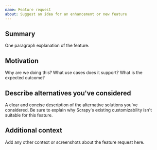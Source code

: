 ```yaml
---
name: Feature request
about: Suggest an idea for an enhancement or new feature
---
```


<!--

Thanks for taking an interest in Scrapy!

If you have a question that starts with "How to...", please see the Scrapy Community page: https://scrapy.org/community/.
The Github issue tracker's purpose is to deal with bug reports and feature requests for the project itself.

Keep in mind that by filing an issue, you are expected to comply with Scrapy's Code of Conduct, including treating everyone with respect: https://github.com/scrapy/scrapy/blob/master/CODE_OF_CONDUCT.md

-->

## Summary

One paragraph explanation of the feature.

## Motivation

Why are we doing this? What use cases does it support? What is the expected outcome?

## Describe alternatives you've considered

A clear and concise description of the alternative solutions you've considered. Be sure to explain why Scrapy's existing customizability isn't suitable for this feature.

## Additional context

Add any other context or screenshots about the feature request here.
